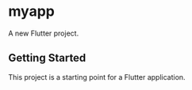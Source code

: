 # myapp

A new Flutter project.

## Getting Started

This project is a starting point for a Flutter application.

